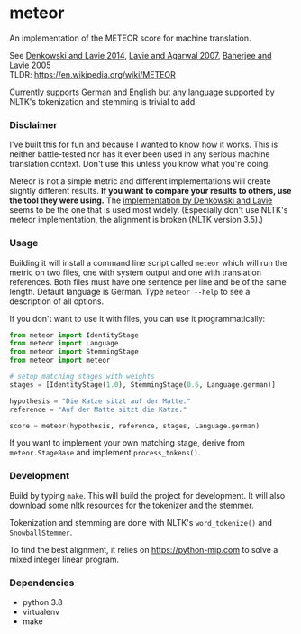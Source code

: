 # meteor

An implementation of the METEOR score for machine translation.

See [Denkowski and Lavie 2014](https://www.aclweb.org/anthology/W14-3348.pdf),
[Lavie and Agarwal 2007](https://www.aclweb.org/anthology/W07-0734.pdf),
[Banerjee and Lavie 2005](https://www.aclweb.org/anthology/W05-0909.pdf)  
TLDR: https://en.wikipedia.org/wiki/METEOR

Currently supports German and English but any language supported by NLTK's
tokenization and stemming is trivial to add.


### Disclaimer

I've built this for fun and because I wanted to know how it works.
This is neither battle-tested nor has it ever been used in any serious machine
translation context. Don't use this unless you know what you're doing.

Meteor is not a simple metric and different implementations will create
slightly different results. **If you want to compare your results to others,
use the tool they were using.** The [implementation by Denkowski and Lavie](https://www.cs.cmu.edu/~alavie/METEOR/)
 seems to be the one that is used most widely. (Especially don't use
NLTK's meteor implementation, the alignment is broken (NLTK version 3.5).)


### Usage

Building it will install a command line script called `meteor` which will run
the metric on two files, one with system output and one with translation
references. Both files must have one sentence per line and be of the same length.
Default language is German. Type `meteor --help` to see a description of all options.

If you don't want to use it with files, you can use it programmatically:
```python
from meteor import IdentityStage
from meteor import Language
from meteor import StemmingStage
from meteor import meteor

# setup matching stages with weights
stages = [IdentityStage(1.0), StemmingStage(0.6, Language.german)]

hypothesis = "Die Katze sitzt auf der Matte."
reference = "Auf der Matte sitzt die Katze."

score = meteor(hypothesis, reference, stages, Language.german)
```

If you want to implement your own matching stage, derive from `meteor.StageBase`
and implement `process_tokens()`.


### Development

Build by typing `make`. This will build the project for development.
It will also download some nltk resources for the tokenizer and the stemmer.

Tokenization and stemming are done with NLTK's `word_tokenize()` and `SnowballStemmer`.

To find the best alignment, it relies on https://python-mip.com to solve
a mixed integer linear program.


### Dependencies

* python 3.8
* virtualenv
* make
